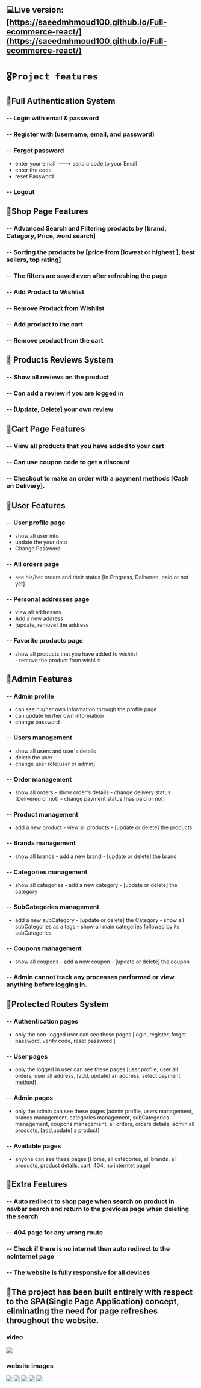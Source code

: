 ## 💻Live version: [https://saeedmhmoud100.github.io/Full-ecommerce-react/](https://saeedmhmoud100.github.io/Full-ecommerce-react/)

# `🎖️Project features`

## 📌Full Authentication System
 ### -- Login with email & password
 ### -- Register with (username, email, and password)
 ### -- Forget password
   - enter your email ---> send a code to your Email   
   - enter the code   
   - reset Password    
 ### -- Logout

## 📌Shop Page Features
 ### -- Advanced Search and Filtering products by [brand, Category, Price, word search]
 ### -- Sorting the products by [price from [lowest or highest ], best sellers, top rating]
 ### -- The filters are saved even after refreshing the page 
 ### -- Add Product to Wishlist
 ### -- Remove Product from Wishlist
 ### -- Add product to the cart
 ### -- Remove product from the cart

## 📌 Products Reviews System
 ### -- Show all reviews on the product
 ### -- Can add a review if you are logged in
 ### -- [Update, Delete] your own review

## 📌Cart Page Features
 ### -- View all products that you have added to your cart
 ### -- Can use coupon code to get a discount
 ### -- Checkout to make an order with a payment methods [Cash on Delivery].

## 📌User Features
 ### -- User profile page
   - show all user info  
   - update the your data   
   - Change Password   
 ### -- All orders page  
   - see his/her orders and their status [In Progress, Delivered,  paid or not yet]
 ### -- Personal addresses page  
   - view all addresses  
   - Add a new address  
   - [update, remove] the address
 ### -- Favorite products page  
   - show all products that you have added to wishlist  
    - remove the product from wishlist  


## 📌Admin Features
 ### -- Admin profile
   - can see his/her own information through the profile page
   - can update his/her own information
   - change password
 ### -- Users management
   - show all users and user's details
   - delete the user
   - change user role[user or admin]
 ### -- Order management
   - show all orders
    - show order's details
    - change delivery status [Delivered or not]
    - change payment status [has paid or not]
 ### -- Product management
   - add a new product
    - view all products 
    - [update or delete] the products
 ### -- Brands management
   - show all brands
    - add a new brand
    - [update or delete] the brand
 ### -- Categories management
   - show all categories
    - add a new category
    - [update or delete] the category
 ### -- SubCategories management
   - add a new subCategory
    - [update or delete] the Category
    - show all subCategories as a tags
    - show all main categories followed by its subCategories
 ### -- Coupons management
   - show all coupons
    - add a new coupon
    - [update or delete] the coupon
 ### -- Admin cannot track any processes performed or view anything before logging in.


## 📌Protected Routes System
 ### -- Authentication pages
   - only the non-logged user can see these pages [login, register, forget password, verify code, reset password ]
 ### -- User pages
   - only the logged in user can see these pages [user profile, user all orders, user all address, [add, update] an address, select payment method]
 ### -- Admin pages
   - only the admin can see these pages [admin profile, users management, brands management, categories management,
      subCategories management, coupons management, all orders, orders details, admin all products, [add,update] a product]
 ### -- Available pages
   - anyone can see these pages [Home, all categories, all brands, all products, product details, cart, 404, no interntet page]

## 📌Extra Features
 ### -- Auto redirect to shop page when search on product in navbar search and return to the previous page when deleting the search
 ### -- 404 page for any wrong route
 ### -- Check if there is no internet then auto redirect to the noInternet page
 ### -- The website is fully responsive for all devices

## 📌The project has been built entirely with respect to the SPA(Single Page Application) concept, eliminating the need for page refreshes throughout the website.

### **video**

[![](https://markdown-videos-api.jorgenkh.no/youtube/lJhEFtqhnCM)](https://youtu.be/lJhEFtqhnCM)

### **website images**
[![](https://github.com/saeedmhmoud100/Full-ecommerce-react/blob/main/public/site%20images/1.png)](https://github.com/saeedmhmoud100/Full-ecommerce-react/blob/main/public/site%20images/1.png)
[![](https://github.com/saeedmhmoud100/Full-ecommerce-react/blob/main/public/site%20images/2.png)](https://github.com/saeedmhmoud100/Full-ecommerce-react/blob/main/public/site%20images/2.png)
[![](https://github.com/saeedmhmoud100/Full-ecommerce-react/blob/main/public/site%20images/3.png)](https://github.com/saeedmhmoud100/Full-ecommerce-react/blob/main/public/site%20images/3.png)
[![](https://github.com/saeedmhmoud100/Full-ecommerce-react/blob/main/public/site%20images/4.png)](https://github.com/saeedmhmoud100/Full-ecommerce-react/blob/main/public/site%20images/4.png)
[![](https://github.com/saeedmhmoud100/Full-ecommerce-react/blob/main/public/site%20images/5.png)](https://github.com/saeedmhmoud100/Full-ecommerce-react/blob/main/public/site%20images/5.png)


